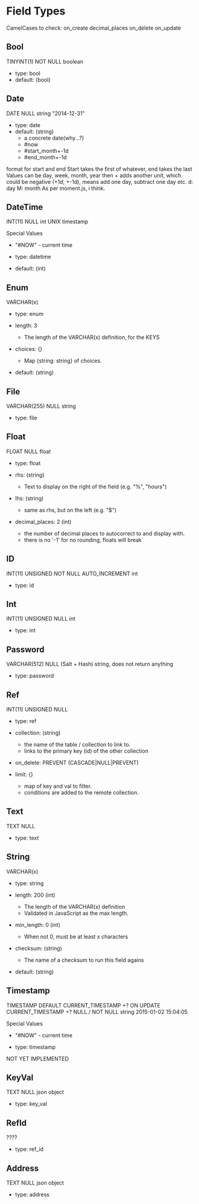 Field Types
===========

CamelCases to check:
on_create
decimal_places
on_delete
on_update



Bool
----
TINYINT(1) NOT NULL
boolean

- type: bool
- default: (bool)

Date
----
DATE NULL
string "2014-12-31"

- type: date
- default: (string)
  - a concrete date(why...?)
  - #now
  - #start_month+-1d
  - #end_month+-1d


format for start and end
Start takes the first of whatever, end takes the last
Values can be day, week, month, year
then + adds another unit, which could be negative (+1d, +-1d), means add one day, subtract one day etc.
d: day
M: month
As per moment.js, i think.

DateTime
--------
INT(11) NULL
int UNIX timestamp

Special Values
- "#NOW" - current time

- type: datetime
- default: (int)


Enum
----
VARCHAR(x)

- type: enum

- length: 3
  - The length of the VARCHAR(x) definition, for the KEYS

- choices: {}
  - Map {string: string} of choices.

- default: (string)



File
----
VARCHAR(255) NULL
string

- type: file


Float
-----
FLOAT NULL
float

- type: float

- rhs: (string)
  - Text to display on the right of the field (e.g. "%", "hours")

- lhs: (string)
  - same as rhs, but on the left (e.g. "$")

- decimal_places: 2 (int)
  - the number of decimal places to autocorrect to and display with.
  - there is no '-1' for no rounding, floats will break`

ID
---
INT(11) UNSIGNED NOT NULL AUTO_INCREMENT
int

- type: id

Int
---
INT(11) UNSIGNED NULL
int

- type: int


Password
--------
VARCHAR(512) NULL (Salt + Hash)
string, does not return anything

- type: password

Ref
---
INT(11) UNSIGNED NULL


- type: ref

- collection: (string)
  - the name of the table / collection to link to.
  - links to the primary key (id) of the other collection

- on_delete: PREVENT (CASCADE|NULL|PREVENT)

- limit: {}
  - map of key and val to filter.
  - conditions are added to the remote collection.


Text
----
TEXT NULL

- type: text

String
------
VARCHAR(x)

- type: string

- length: 200 (int)
  - The length of the VARCHAR(x) definition
  - Validated in JavaScript as the max length.

- min_length: 0 (int)
  - When not 0, must be at least x characters

- checksum: (string)
  - The name of a checksum to run this field agains

- default: (string)

Timestamp
---------
TIMESTAMP DEFAULT CURRENT_TIMESTAMP
+? ON UPDATE CURRENT_TIMESTAMP
+? NULL / NOT NULL
string 2015-01-02 15:04:05


Special Values
- "#NOW" - current time

- type: timestamp

NOT YET IMPLEMENTED

KeyVal
------
TEXT NULL
json object

- type: key_val

RefId
-----
????
- type: ref_id

Address
-------
TEXT NULL
json object

- type: address
